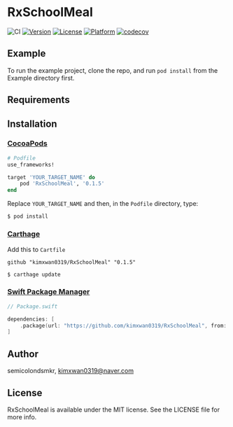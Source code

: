 # RxSchoolMeal

![CI](https://github.com/kimxwan0319/RxSchoolMeal/actions/workflows/main.yml/badge.svg)
[![Version](https://img.shields.io/cocoapods/v/RxSchoolMeal.svg?style=flat)](https://cocoapods.org/pods/RxSchoolMeal)
[![License](https://img.shields.io/cocoapods/l/RxSchoolMeal.svg?style=flat)](https://cocoapods.org/pods/RxSchoolMeal)
[![Platform](https://img.shields.io/cocoapods/p/RxSchoolMeal.svg?style=flat)](https://cocoapods.org/pods/RxSchoolMeal)
[![codecov](https://codecov.io/gh/kimxwan0319/RxSchoolMeal/branch/main/graph/badge.svg?token=KAWST1E1TU)](https://codecov.io/gh/kimxwan0319/RxSchoolMeal)

## Example

To run the example project, clone the repo, and run `pod install` from the Example directory first.

## Requirements

## Installation
### [CocoaPods](https://guides.cocoapods.org/using/using-cocoapods.html)
```ruby
# Podfile
use_frameworks!

target 'YOUR_TARGET_NAME' do
    pod 'RxSchoolMeal', '0.1.5'
end
```
Replace `YOUR_TARGET_NAME` and then, in the `Podfile` directory, type:
```
$ pod install
```

### [Carthage](https://github.com/Carthage/Carthage)
Add this to `Cartfile`

```
github "kimxwan0319/RxSchoolMeal" "0.1.5"
```
```
$ carthage update
```

### [Swift Package Manager](https://github.com/apple/swift-package-manager)
```swift
// Package.swift

dependencies: [
    .package(url: "https://github.com/kimxwan0319/RxSchoolMeal", from: "0.1.5")
]
```

## Author

semicolondsmkr, kimxwan0319@naver.com

## License

RxSchoolMeal is available under the MIT license. See the LICENSE file for more info.

